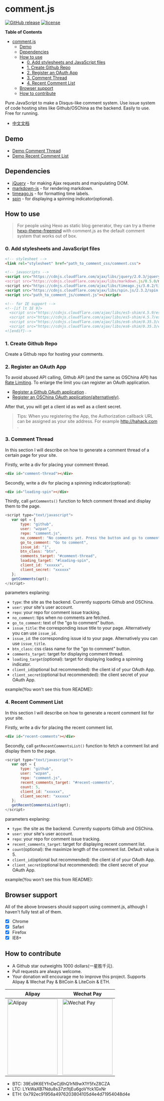 comment.js
===

[![GitHub release](https://img.shields.io/github/release/wzpan/comment.js.svg)](https://github.com/wzpan/comment.js/releases)
[![license](https://img.shields.io/github/license/wzpan/comment.js.svg)](https://github.com/wzpan/comment.js/blob/master/LICENSE)

<!-- markdown-toc start - Don't edit this section. Run M-x markdown-toc-generate-toc again -->
**Table of Contents**

- [comment.js](#commentjs)
    - [Demo](#demo)
    - [Dependencies](#dependencies)
    - [How to use](#how-to-use)
        - [0. Add stylesheets and JavaScript files](#0-add-stylesheets-and-javascript-files)
        - [1. Create Github Repo](#1-create-github-repo)
        - [2. Register an OAuth App](#2-register-an-oauth-app)
        - [3. Comment Thread](#3-comment-thread)
        - [4. Recent Comment List](#4-recent-comment-list)
    - [Browser support](#browser-support)
    - [How to contribute](#how-to-contribute)

<!-- markdown-toc end -->

Pure JavaScript to make a Disqus-like comment system. Use issue system of code hosting sites like Github/OSChina as the backend. Easily to use. Free for running.

* [中文文档](http://www.hahack.com/codes/comment-js/#项目介绍)

## Demo

* [Demo Comment Thread](http://wzpan.github.io/comment.js#comment-thread)
* [Demo Recent Comment List](http://wzpan.github.io/comment.js#recent-comments)

## Dependencies

* [jQuery](https://jquery.com/) - for making Ajax requests and manipulating DOM.
* [markdown-js](https://github.com/evilstreak/markdown-js) - for rendering markdown.
* [timeago.js](https://github.com/hustcc/timeago.js) - for formatting time labels.
* [spin](https://github.com/fgnass/spin.js) - for displaying a spinning indicator(optional).

## How to use

> For people using Hexo as static blog generator, they can try a theme [hexo-theme-freemind](http://github.com/wzpan/hexo-theme-freemind) with comment.js as the default comment system that works out of box.

### 0. Add stylesheets and JavaScript files

``` html
<!-- stylesheet -->
<link rel="stylesheet" href="path_to_comment_css/comment.css">

<!-- javascripts -->
<script src="https://cdnjs.cloudflare.com/ajax/libs/jquery/2.0.3/jquery.js">/script>
<script src="https://cdnjs.cloudflare.com/ajax/libs/markdown.js/0.5.0/markdown.min.js">/script>
<script src="https://cdnjs.cloudflare.com/ajax/libs/timeago.js/3.0.2/timeago.min.js"></script>
<script src="https://cdnjs.cloudflare.com/ajax/libs/spin.js/2.3.2/spin.min.js"></script>
<script src="path_to_comment_js/comment.js"></script>

<!-- for IE support -->
<!--[if lt IE 9]>
  <script src="https://cdnjs.cloudflare.com/ajax/libs/es5-shim/4.5.9/es5-shim.min.js"></script>
  <script src="https://cdnjs.cloudflare.com/ajax/libs/es5-shim/4.5.7/es5-sham.min.js"></script>
  <script src="https://cdnjs.cloudflare.com/ajax/libs/es6-shim/0.35.3/es6-shim.min.js"></script>
  <script src="https://cdnjs.cloudflare.com/ajax/libs/es6-shim/0.35.3/es6-sham.min.js"></script>
<![endif]-->
```

### 1. Create Github Repo

Create a Github repo for hosting your comments.

### 2. Register an OAuth App

To avoid abused API calling, Github API (and the same as OSChina API) has [Rate Limiting](https://developer.github.com/v3/#rate-limiting). To enlarge the limit you can register an OAuth application.

* [Register a Github OAuth application](https://github.com/settings/applications/new) .
* [Register an OSChina OAuth application(alternatively)](https://git.oschina.net/oauth/applications/new).

After that, you will get a client id as well as a client secret.

> Tips: When you registering the App, the Authorization callback URL can be assigned as your site address. For example http://hahack.com .

### 3. Comment Thread

In this section I will describe on how to generate a comment thread of a certain page for your site.

Firstly, write a div for placing your comment thread.

``` html
<div id="comment-thread"></div>
```

Secondly, write a div for placing a spinning indicator(optional):

``` html
<div id="loading-spin"></div>
```

Thirdly, call `getComments()` function to fetch comment thread and display them to the page.

``` js
<script type="text/javascript">
   var opt = {
       type: "github",
	   user: "wzpan",
	   repo: "comment.js",
	   no_comment: "No comments yet. Press the button and go to comment now!",
	   go_to_comment: "Go to comment",
	   issue_id: "1",
	   btn_class: "btn",
	   comments_target: "#comment-thread",
	   loading_target: "#loading-spin",
	   client_id: "xxxxxx",
	   client_secret: "xxxxxx"
   };
   getComments(opt);
</script>
```

parameters explaning:

* `type`: the site as the backend. Currently supports Github and OSChina.
* `user`: your site's user account.
* `repo`: your repo for comment issue tracking.
* `no_comment`: tips when no comments are fetched.
* `go_to_comment`: text of the "go to comment" button.
* `issue_title`: the corresponding issue title to your page. Alternatively you can use `issue_id`.
* `issue_id`: the corresponding issue id to your page. Alternatively you can use `issue_title`.
* `btn_class`: css class name for the "go to comment" button.
* `comments_target`: target for displaying comment thread.
* `loading_target`(optional): target for displaying loading a spinning indicator.
* `client_id`(optional but recommended): the client id of your OAuth App.
* `client_secret`(optional but recommended): the client secret of your OAuth App.

example(You won't see this from README): 

<div id="comment-thread"></div>
<div id="loading-spin"></div>

### 4. Recent Comment List

In this section I will describe on how to generate a recent comment list for your site.

Firstly, write a div for placing the recent comment list.

``` html
<div id="recent-comments"></div>
```

Secondly, call `getRecentCommentsList()` function to fetch a comment list and display them to the page.

``` js
<script type="text/javascript">
   var opt = {
       type: "github",
	   user: "wzpan",
	   repo: "comment.js",
	   recent_comments_target: "#recent-comments",
	   count: 5,
	   client_id: "xxxxxx",
	   client_secret: "xxxxxx"
   };
   getRecentCommentsList(opt);
</script>
```

parameters explaning:

* `type`: the site as the backend. Currently supports Github and OSChina.
* `user`: your site's user account.
* `repo`: your repo for comment issue tracking.
* `recent_comments_target`: target for displaying recent comment list.
* `count`(optional): the maximize length of the comment list. Default value is 5.
* `client_id`(optional but recommended): the client id of your OAuth App.
* `client_secret`(optional but recommended): the client secret of your OAuth App.

example(You won't see this from README):

<div id="recent-comments"></div>

## Browser support

All of the above browsers should support using comment.js, although I haven't fully test all of them.

* [x] Chrome
* [x] Safari
* [x] Firefox
* [x] IE8+

## How to contribute

* A Github star outweights 1000 dollars(一星胜千元).
* Pull requests are always welcome.
* Your donation will encourage me to improve this project. Supports Alipay & Wechat Pay & BitCoin & LiteCoin & ETH.

| Alipay | Wechat Pay |
| ------ | --------- |
| <img src="http://7xj89i.com1.z0.glb.clouddn.com/ali_pay_01.jpg" height="248px" width="164px" title="Alipay" style="display:inherit;"/> | <img src="http://7xj89i.com1.z0.glb.clouddn.com/wechat_pay_02.png" height="248px" width="164px" title="Wechat Pay" style="display:inherit;"/> |

 * BTC: 39Es9K6EYfnDeCj6hQ1rN9wX1Y5fxZ8CZA
 * LTC: LYkWaXB7Ndu8s37zt1tjEu6goVYck1GxNr
 * ETH: 0x792ec91956a4976203804105d4e4d71954048d4e
